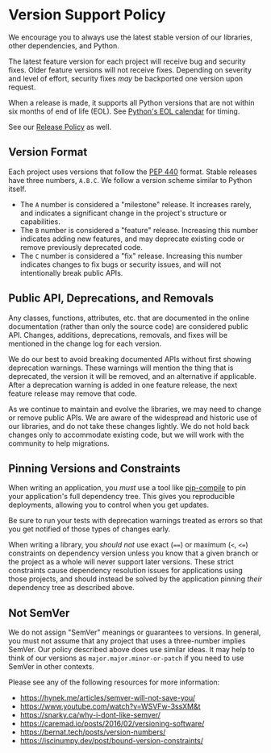 # Version Support Policy

We encourage you to always use the latest stable version of our libraries, other
dependencies, and Python.

The latest feature version for each project will receive bug and security fixes.
Older feature versions will not receive fixes. Depending on severity and level
of effort, security fixes _may_ be backported one version upon request.

When a release is made, it supports all Python versions that are not within six
months of end of life (EOL). See [Python's EOL calendar][eol] for timing.

[eol]: https://devguide.python.org/versions/

See our [Release Policy](releases.md) as well.

## Version Format

Each project uses versions that follow the [PEP 440][] format. Stable releases
have three numbers, `A.B.C`. We follow a version scheme similar to Python
itself.

* The `A` number is considered a "milestone" release. It increases rarely, and
  indicates a significant change in the project's structure or capabilities.
* The `B` number is considered a "feature" release. Increasing this number
  indicates adding new features, and may deprecate existing code or remove
  previously deprecated code.
* The `C` number is considered a "fix" release. Increasing this number indicates
  changes to fix bugs or security issues, and will not intentionally break
  public APIs.

## Public API, Deprecations, and Removals

Any classes, functions, attributes, etc. that are documented in the online
documentation (rather than only the source code) are considered public API.
Changes, additions, deprecations, removals, and fixes will be mentioned in the
change log for each version.

We do our best to avoid breaking documented APIs without first showing deprecation
warnings. These warnings will mention the thing that is deprecated, the version
it will be removed, and an alternative if applicable. After a deprecation
warning is added in one feature release, the next feature release may remove
that code.

As we continue to maintain and evolve the libraries, we may need to change or
remove public APIs. We are aware of the widespread and historic use of our
libraries, and do not take these changes lightly. We do not hold back changes
only to accommodate existing code, but we will work with the community to help
migrations.

## Pinning Versions and Constraints

When writing an application, you *must* use a tool like [pip-compile][] to pin
your application's full dependency tree. This gives you reproducible
deployments, allowing you to control when you get updates.

[pip-compile]: https://pypi.org/project/pip-tools/

Be sure to run your tests with deprecation warnings treated as errors so that
you get notified of those types of changes early.

When writing a library, you *should not* use exact (`==`) or maximum (`<`, `<=`)
constraints on dependency version unless you know that a given branch or the
project as a whole will never support later versions. These strict constraints
cause dependency resolution issues for applications using those projects, and
should instead be solved by the application pinning _their_ dependency tree as
described above.

## Not SemVer

We do not assign "SemVer" meanings or guarantees to versions. In general, you
must not assume that any project that uses a three-number implies SemVer. Our
policy described above does use similar ideas. It may help to think of our
versions as `major.major.minor-or-patch` if you need to use SemVer in other
contexts.

Please see any of the following resources for more information:

* https://hynek.me/articles/semver-will-not-save-you/
* https://www.youtube.com/watch?v=WSVFw-3ssXM&t
* https://snarky.ca/why-i-dont-like-semver/
* https://caremad.io/posts/2016/02/versioning-software/
* https://bernat.tech/posts/version-numbers/
* https://iscinumpy.dev/post/bound-version-constraints/


[PEP 440]: https://peps.python.org/pep-0440/

